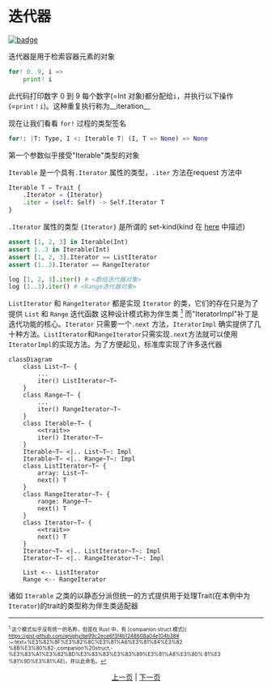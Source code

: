 # 迭代器

[![badge](https://img.shields.io/endpoint.svg?url=https%3A%2F%2Fgezf7g7pd5.execute-api.ap-northeast-1.amazonaws.com%2Fdefault%2Fsource_up_to_date%3Fowner%3Derg-lang%26repos%3Derg%26ref%3Dmain%26path%3Ddoc/EN/syntax/17_iterator.md%26commit_hash%3De959b3e54bfa8cee4929743b0193a129e7525c61)](https://gezf7g7pd5.execute-api.ap-northeast-1.amazonaws.com/default/source_up_to_date?owner=erg-lang&repos=erg&ref=main&path=doc/EN/syntax/17_iterator.md&commit_hash=e959b3e54bfa8cee4929743b0193a129e7525c61)

迭代器是用于检索容器元素的对象

```python
for! 0..9, i =>
    print! i
```

此代码打印数字 0 到 9
每个数字(=Int 对象)都分配给`i`，并执行以下操作(=`print！i`)。这种重复执行称为__iteration__

现在让我们看看 `for!` 过程的类型签名

```python
for!: |T: Type, I <: Iterable T| (I, T => None) => None
```

第一个参数似乎接受"Iterable"类型的对象

`Iterable` 是一个具有`.Iterator` 属性的类型，`.iter` 方法在request 方法中

```python
Iterable T = Trait {
    .Iterator = {Iterator}
    .iter = (self: Self) -> Self.Iterator T
}
```

`.Iterator` 属性的类型 `{Iterator}` 是所谓的 set-kind(kind 在 [here](./type/advanced/kind.md) 中描述)

```python
assert [1, 2, 3] in Iterable(Int)
assert 1..3 in Iterable(Int)
assert [1, 2, 3].Iterator == ListIterator
assert (1..3).Iterator == RangeIterator

log [1, 2, 3].iter() # <数组迭代器对象>
log (1..3).iter() # <Range迭代器对象>
```

`ListIterator` 和 `RangeIterator` 都是实现 `Iterator` 的类，它们的存在只是为了提供 `List` 和 `Range` 迭代函数
这种设计模式称为伴生类 [<sup id="f1">1</sup>](#1)
而"IteratorImpl"补丁是迭代功能的核心。`Iterator` 只需要一个`.next` 方法，`IteratorImpl` 确实提供了几十种方法。`ListIterator`和`RangeIterator`只需实现`.next`方法就可以使用`IteratorImpl`的实现方法。为了方便起见，标准库实现了许多迭代器

```mermaid
classDiagram
    class List~T~ {
        ...
        iter() ListIterator~T~
    }
    class Range~T~ {
        ...
        iter() RangeIterator~T~
    }
    class Iterable~T~ {
        <<trait>>
        iter() Iterator~T~
    }
    Iterable~T~ <|.. List~T~: Impl
    Iterable~T~ <|.. Range~T~: Impl
    class ListIterator~T~ {
        array: List~T~
        next() T
    }
    class RangeIterator~T~ {
        range: Range~T~
        next() T
    }
    class Iterator~T~ {
        <<trait>>
        next() T
    }
    Iterator~T~ <|.. ListIterator~T~: Impl
    Iterator~T~ <|.. RangeIterator~T~: Impl

    List <-- ListIterator
    Range <-- RangeIterator
```

诸如 `Iterable` 之类的以静态分派但统一的方式提供用于处理Trait(在本例中为 `Iterator`)的trait的类型称为伴生类适配器

---

<span id="1" style="font-size:x-small"><sup>1</sup> 这个模式似乎没有统一的名称，但是在 Rust 中，有 [companion struct 模式]( https://gist.github.com/qnighy/be99c2ece6f3f4b1248608a04e104b38# :~:text=%E3%82%8F%E3%82%8C%E3%81%A6%E3%81%84%E3%82 %8B%E3%80%82-,companion%20struct,-%E3%83%A1%E3%82%BD%E3%83%83%E3%83%89%E3%81%A8%E3%80% 81%E3 %81%9D%E3%81%AE)，并以此命名。[↩](#f1) </span>

<p align='center'>
    <a href='./16_type.md'>上一页</a> | <a href='./18_mutability.md'>下一页</a>
</p>
